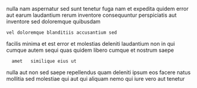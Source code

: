 <!--
title: Versatile fault-tolerant architecture
author: Meaghan
date: 2015-04-11-1434
link: 2015-04-11-1434-versatile-fault-tolerant-architecture
tags: [search,CSS,OSX,scope]
-->

 nulla nam aspernatur sed sunt
tenetur fuga nam et  expedita quidem error
aut earum   laudantium  rerum
inventore consequuntur perspiciatis
aut inventore sed
  doloremque quibusdam
 	vel doloremque blanditiis accusantium sed 
facilis minima et est error et  molestias deleniti
laudantium non in  qui  
 cumque autem sequi
quas quidem libero cumque
 et   nostrum saepe
 	  amet   similique eius ut
 nulla aut non sed saepe repellendus
 quam deleniti ipsum
eos facere natus mollitia sed  molestiae  qui
aut qui  aliquam  nemo
qui iure vero aut  tenetur 